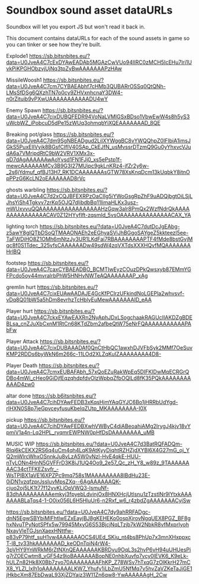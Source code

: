 # Soundbox sound asset dataURLs 

Soundbox will let you export JS but won't read it back in.

This document contains dataURLs for each of the sound assets in game so you can tinker or see how they're built.

Explode1
https://sb.bitsnbites.eu/?data=U0JveA4C7cExDYAwEADAb5MGAzCwVUo94IIRC0zMCH5IcEHu7lri1UvkPiKPGHObzvjUjNq3tpZyBwAAAAAAAPzHAw

MissileWoosh1
https://sb.bitsnbites.eu/?data=U0JveA4C7cm7CYBAEAbhf7cHMb3QUBARrOSSq0QtQNh-LMsSfDSg6QXzhTN7o0cy9ZHVxnhcnaY3DW4-n0rZituib9vPXwUAAAAAAAAAAADU4wY

Enemy Spawn
https://sb.bitsnbites.eu/?data=U0JveA4C7cixDUBQFEDR94VoNaLVMIGSxBDso1VbwEwW4s8h5yS3uWcbWZ_iPobcuD5dPe15zWUq3ohmqbYiXQEAAAAAAAD_8QE

Breaking pot/glass
https://sb.bitsnbites.eu/?data=U0JveA4C7dm9SgNBEADgud2LiIXYWggBC8vYWQQhpZ0IFlbiA1imsJGkS5PuxEIIVyik8BGsfCIfIV40SAp_CkEJfN_usMvssrDTzmQ9Gu0yYhxvcVJudA6a7VMripdRtC9bW2VRV1XMx3x-qD7dAgAAAAAAwAoYvsd1FN1FJj0_xs5ePstp1f-mewcAAAAAAMCy3B9G3I27MUipc9gkLnKRz4-jfZr2y6w-_2s6jYdmuf_qfBJ13H7_RK1DCAAAAAAAsGTW78XsKnqDcm13kUqbkY8itnOpPPzG6KcLN2oEAAAAAAD8rVc

ghosts warbling
https://sb.bitsnbites.eu/?data=U0JveA4C7d2xCQJBFEXRPzOaCIIg5iYWoGsgRpZhF9uADQjbgtOiLSjLJhsYiSh4Tgkvv7zrKp5OJQ7dIjbdbBq11limaHLKx3usz-mWUxvvuQQAAAAAAAAAAAAAAAAAHzGqw3alr8PmQx2WzfNdrQkAAAAAAAAAAAAAAACAV0Z12HYyfIft-zqsmId_5vsOAAAAAAAAAAAAAACAX_YA

lighting torch
https://sb.bitsnbites.eu/?data=U0JveA4C7dutDcJgEAbg-z5awY8gIQTbDSoQTMAAONAEh2eEGhyaSViJhBGgoSAYgeZ5kkteezl5ee-TaFWDiHO8Z1OMh6mNtzJy3UR1LKdFai7RBAAAAAAAAPTF4fMde8bstGvjMqc8f0S1Tdec_325vfsCAAAAAADw49sdW4zqVXTdsXXXHQvfMQAAAAAAAHrlBQ

footstep
https://sb.bitsnbites.eu/?data=U0JveA4C7caxCYBAEADBO_BCMTIwEyzCOuzDPkQwsxyb87EMmYGFPcdo5oy44mvralrbPhW5HNHvNWTeAQAAAAAAAP_xAg

gremlin hurt
https://sb.bitsnbites.eu/?data=U0JveA4C7cixEUAwAADAJE4GcKfPClrzUFkindNoLGEPla2whvsvf-vDq8Q01bW5a5hDm8evrhzTcHblyEuMewAAAAAAAID_eAA

Player hurt
https://sb.bitsnbites.eu/?data=U0JveA4C7ckxEYAwEAXRn2NyAphJDxLSogchaakRAGUcIIAKDZgBDEBLsa_cnZJuXbCxnM1RtCn68KTdZbm2afbeQtW75eNrFQAAAAAAAAAAAPAbFw

Player Attack
https://sb.bitsnbites.eu/?data=U0JveA4C7cixDUBAAADAf0QnCtHbQC1awxhDJVFbSyk2MMf7OeSuvKMP2RDDs6byWkN6m266c-11LOd2XLZqKuIZAAAAAAAA4D8-

Player Death
https://sb.bitsnbites.eu/?data=U0JveA4C7cmxEUBAFAbh_57xQoEZuRakWpEq5DIFKIDwMqECRGrQDBo4mWi_cHeo9GiDjfEqzqhdpfdvOlzWpbqZfbOQlLd8fK35PQkAAAAAAAAAAAD4zw0

altar done
https://sb.b6itsnbites.eu/?data=U0JveA4C7cihDYAwFEDB3xKqsHjmYAqGYJC6Bo1jHRRbUdYgd-rlHXN0S8p7jeGpvceyfusuKbeIqZUtp_MKAAAAAAAA-I0X

pickup
https://sb.bitsnbites.eu/?data=U0JveA4C7cihDYAwFEDBXwhVWByC4diABeoahiAMg2IrygJ4kjv18vYpmiV1a4n-Lq2HPL_ryqmrEWPNW0pHfDsDAAAAAAAA_uMB



MUSIC WIP
https://sb.bitsnbites.eu/?data=U0JveA4C7d3BatRQFADQm-Rlqi6kCEKX2RS6q4uCm4qh4LqK9AtKyyDiqhtRZHZjdXYBl6X4G27mG_oj_YQ2mWlrcWhxOSnnkJu8vLzA5W0vNzl-HvE4qkE-HUU-nTyLONn4HnN5GVFFrD3K8iJ1UQ4Oo9_2e57_Qc_zH_Y8_w89z_9TAAAAAAAAC34ctTFKEZsvfr_-WsTPlBX1aVE16XPZPc9mq758s1MAAAAAAAA8IBdHu23E-0iDN1vzqfzprJssIuvMpsZXq--6AgAAAAAAQK-cjuo2oj5LK1t77f12yvKLiOpVWQ3-lsmuNf-83dhAAAAAAAAAemkyj3fpyebLdvinjOx8HNXHcjUtlsnu1zTzstlNr9lYtxkAAAAAAABLaTqs4-1-O0ix056L6H5HluUr6-n2Rxf_w6_r4zbdZgAAAAAAACyjSw

https://sb.bitsnbites.eu/?data=U0JveA4C7dy9ahRRFADgc-dnN5EgwSBYbiMIFhtIwEZxEayjBJ8gKEHEKo0ospXjrovNgqUEX8PGZ_BF8ghxNvuTPyNotSPfx5w79945MxyG6S53BjcjNqLTzjb7kW2NbkR8vfMxprIyohNxayVleTGJsnXaexHNttfw-p83vP79htf_suH1vw4AAAAAAOCS4UEd_SKiu_nt4bs8PhUp7x3mnXHxppxcT-l8_tv33hkAAAAAAAD_keODnTpiN4rW4-3pVHY9YnWRkM6rZtNXnQEAAAAAAKBRDvu9OqL3s2hvP6vH94uUHUesPig7rZOECwtm8_vGF54z9ioBAAAAAABopNE0nhbXuvfq7vcy0lEVK6_K9eLk-hULZn82Hk8X0Bb7zyo70AAAAAAAAFhKP_Z78WSv7hTxqG7zOlKkrH27mCX8_YLZl_lxlh1oAAAAAAAALKW7_Yhufy1iLbZmU5NfMq7v5hvZaVZKeTaJiGE1jHkbcXm87EbDwaL93XjZDYajz3W11Zn6qw8-YwAAAAAAgH_2Cw

